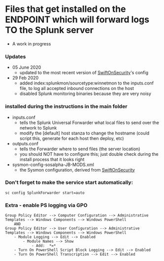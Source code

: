 # Files that get installed on the ENDPOINT which will forward logs TO the Splunk server
- A work in progress

### Updates
- 05 June 2020
	- updated to the most recent version of [SwiftOnSecurity](https://github.com/SwiftOnSecurity/sysmon-config)'s config
- 29 Feb 2020
	- added index:splunkmon/sourcetype:winnetmon to the inputs.conf file, to log all accepted inbound connections on the host
	- disabled Splunk monitoring binaries because they are very noisy

###

### installed during the instructions in the main folder
- inputs.conf
	- tells the Splunk Universal Forwarder what local files to send over the network to Splunk
	- modify the \[default\] host stanza to change the hostname (could script this, generate for each host then deploy, etc)
- outputs.conf
	- tells the Forwarder where to send files (the server location)
	- you should NOT have to configure this; just double check during the install process that it looks right
- sysmon-config-sosalpha-JB-MODS.xml
	- the Sysmon configuration, derived from [SwiftOnSecurity](https://github.com/SwiftOnSecurity/sysmon-config)

### Don't forget to make the service start automatically:
```
sc config SplunkForwarder start=auto
```
 
### Extra - enable PS logging via GPO
```
Group Policy Editor --> Computer Configuration --> Administrative Templates --> Windows Components --> Windows PowerShell
	AND
Group Policy Editor --> User Configuration --> Administrative Templates --> Windows Components --> Windows PowerShell
	- Module Logging --> Edit --> Enabled
		- Module Names --> Show
			- Add:  *=*
	- Turn On PowerShell Script Block Logging --> Edit --> Enabled
	- Turn On PowerShell Transcription --> Edit --> Enabled
```
